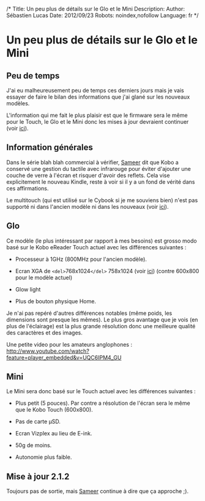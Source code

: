 /*
Title: Un peu plus de détails sur le Glo et le Mini
Description: 
Author: Sébastien Lucas
Date: 2012/09/23
Robots: noindex,nofollow
Language: fr
*/
# Un peu plus de détails sur le Glo et le Mini

## Peu de temps
J'ai eu malheureusement peu de temps ces derniers jours mais je vais essayer de faire le bilan des informations que j'ai glané sur les nouveaux modèles.

L'information qui me fait le plus plaisir est que le firmware sera le même pour le Touch, le Glo et le Mini donc les mises à jour devraient continuer (voir [ici](http://www.mobileread.com/forums/showpost.php?p=2216859&postcount=33)).

## Information générales

Dans le série blah blah commercial à vérifier, [Sameer](http://www.mobileread.com/forums/showpost.php?p=2216643&postcount=22) dit que Kobo a conservé une gestion du tactile avec infrarouge pour éviter d'ajouter une couche de verre à l'écran et risquer  d'avoir des reflets. Cela vise explicitement le nouveau Kindle, reste à voir si il y a un fond de vérité dans ces affirmations.

Le multitouch (qui est utilisé sur le Cybook si je me souviens bien) n'est pas supporté ni dans l'ancien modèle ni dans les nouveaux (voir [ici](http://www.mobileread.com/forums/showpost.php?p=2216839&postcount=31)).
## Glo

Ce modèle (le plus intéressant par rapport à mes besoins) est grosso modo basé sur le Kobo eReader Touch actuel avec les différences suivantes : 

*	Processeur à 1GHz (800MHz pour l'ancien modèle).

*	Ecran XGA de `<del>`768x1024`</del>` 758x1024 (voir [ici](http://www.mobileread.com/forums/showpost.php?p=2233436&postcount=15)) (contre 600x800 pour le modèle actuel)

*	Glow light

*	Plus de bouton physique Home.

Je n'ai pas repéré d'autres différences notables (même poids, les dimensions sont presque les mêmes). Le plus gros avantage que je vois (en plus de l'éclairage) est la plus grande résolution donc une meilleure qualité des caractères et des images.

Une petite video pour les amateurs anglophones : http://www.youtube.com/watch?feature=player_embedded&v=UQC6IPM4_GU
## Mini

Le Mini sera donc basé sur le Touch actuel avec les différences suivantes :

*	Plus petit (5 pouces). Par contre a résolution de l'écran sera le même que le Kobo Touch (600x800).

*	Pas de carte µSD.

*	Ecran Vizplex au lieu de E-ink.

*	50g de moins.

*	Autonomie plus faible.
## Mise à jour 2.1.2

Toujours pas de sortie, mais [Sameer](http://www.mobileread.com/forums/showpost.php?p=2216101&postcount=1196) continue à dire que ça approche ;).
